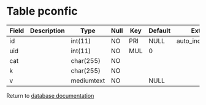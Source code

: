 Table pconfic
=============

| Field | Description | Type       | Null | Key | Default | Extra          |
|-------|-------------|------------|------|-----|---------|----------------|
| id    |             | int(11)    | NO   | PRI | NULL    | auto_increment |
| uid   |             | int(11)    | NO   | MUL | 0       |                |
| cat   |             | char(255)  | NO   |     |         |                |
| k     |             | char(255)  | NO   |     |         |                |
| v     |             | mediumtext | NO   |     | NULL    |                |

Return to [database documentation](help/database)
